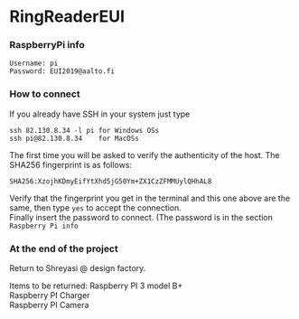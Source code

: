 # RingReaderEUI

### RaspberryPi info
```
Username: pi  
Password: EUI2019@aalto.fi
```

### How to connect
If you already have SSH in your system just type   
```
ssh 82.130.8.34 -l pi for Windows OSs
ssh pi@82.130.8.34    for MacOSs
```
The first time you will be asked to verify the authenticity of the host. The SHA256 fingerprint is as follows:  
```
SHA256:XzojhKDmyEifYtXhd5jG50Ym+ZX1CzZFMMUylQHhAL8
```
Verify that the fingerprint you get in the terminal and this one above are the same, then type `yes` to accept the connection.  
Finally insert the password to connect. (The password is in the section `Raspberry Pi info`


### At the end of the project
Return to Shreyasi @ design factory.  

Items to be returned:
Raspberry PI 3 model B+  
Raspberry PI Charger  
Raspberry PI Camera  

